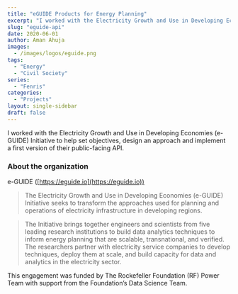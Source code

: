 ```yaml
---
title: "eGUIDE Products for Energy Planning"
excerpt: "I worked with the Electricity Growth and Use in Developing Economies (e-GUIDE) Initiative to help set objectives, design an approach and implement a first version of their public-facing API."
slug: "eguide-api"
date: 2020-06-01
author: Aman Ahuja
images:
  - /images/logos/eguide.png
tags:
  - "Energy"
  - "Civil Society"
series:
  - "Fenris"
categories: 
  - "Projects"
layout: single-sidebar
draft: false
---
```

I worked with the Electricity Growth and Use in Developing Economies (e-GUIDE) Initiative to help set objectives, design an approach and implement a first version of their public-facing API.

### About the organization

e-GUIDE ([https://eguide.io](https://eguide.io))
> The Electricity Growth and Use in Developing Economies (e-GUIDE) Initiative seeks to transform the approaches used for planning and operations of electricity infrastructure in developing regions. 

> The Initiative brings together engineers and scientists from five leading research institutions to build data analytics techniques to inform energy planning that are scalable, transnational, and verified. The researchers partner with electricity service companies to develop techniques, deploy them at scale, and build capacity for data and analytics in the electricity sector.

This engagement was funded by The Rockefeller Foundation (RF) Power Team with support from the Foundation’s Data Science Team.
